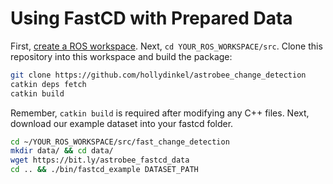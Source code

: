 # Using FastCD with Prepared Data

First, [create a ROS workspace](http://wiki.ros.org/catkin/Tutorials/create_a_workspace). Next, `cd YOUR_ROS_WORKSPACE/src`. Clone this repository into this workspace and build the package:

```bash
git clone https://github.com/hollydinkel/astrobee_change_detection
catkin deps fetch
catkin build
```

Remember, `catkin build` is required after modifying any C++ files. Next, download our example dataset into your fastcd folder.

```bash
cd ~/YOUR_ROS_WORKSPACE/src/fast_change_detection
mkdir data/ && cd data/
wget https://bit.ly/astrobee_fastcd_data
cd .. && ./bin/fastcd_example DATASET_PATH
```